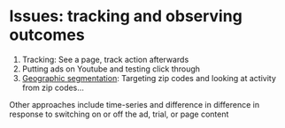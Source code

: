 # Issues: tracking and observing outcomes

1. Tracking: See a page, track action afterwards
2. Putting ads on Youtube and testing click through
3. [Geographic segmentation](geographic-segmentation-blocked-randomization.md): Targeting zip codes and looking at activity from zip codes…

Other approaches include time-series and difference in difference in response to switching on or off the ad, trial, or page content

